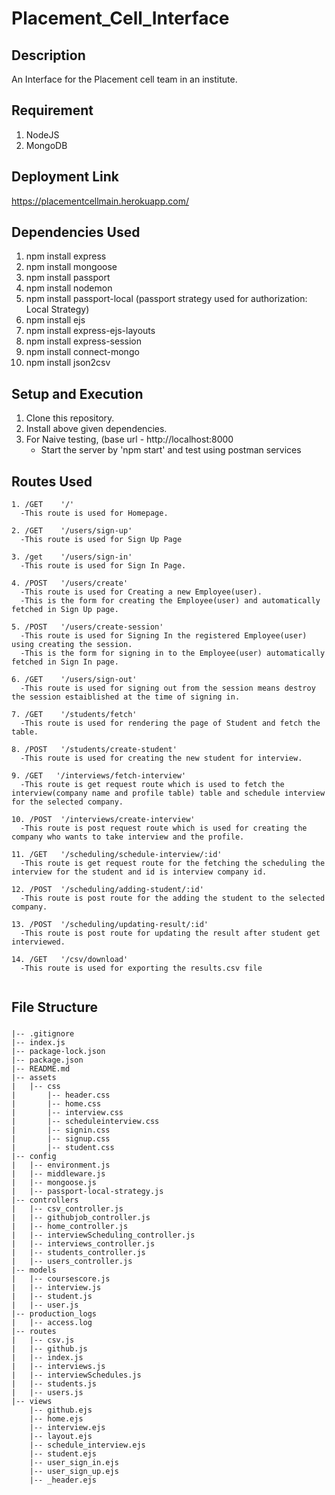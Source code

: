 # Placement_Cell_Interface

## Description
An Interface for the Placement cell team in an institute.

## Requirement
1. NodeJS
2. MongoDB

## Deployment Link
https://placementcellmain.herokuapp.com/

## Dependencies Used 
1. npm install express
2. npm install mongoose
3. npm install passport
4. npm install nodemon
5. npm install passport-local (passport strategy used for authorization: Local Strategy)
6. npm install ejs
7. npm install express-ejs-layouts
8. npm install express-session
9. npm install connect-mongo
10. npm install json2csv


## Setup and Execution
1. Clone this repository.
2. Install above given dependencies.
3. For Naive testing, (base url - http://localhost:8000
   - Start the server by 'npm start' and test using postman services

## Routes Used
```
1. /GET    '/'
  -This route is used for Homepage.
  
2. /GET    '/users/sign-up'
  -This route is used for Sign Up Page

3. /get    '/users/sign-in'
  -This route is used for Sign In Page.
  
4. /POST   '/users/create'
  -This route is used for Creating a new Employee(user).
  -This is the form for creating the Employee(user) and automatically fetched in Sign Up page.

5. /POST   '/users/create-session'
  -This route is used for Signing In the registered Employee(user) using creating the session.
  -This is the form for signing in to the Employee(user) automatically fetched in Sign In page. 
  
6. /GET    '/users/sign-out'
  -This route is used for signing out from the session means destroy the session estaiblished at the time of signing in.
  
7. /GET    '/students/fetch'
  -This route is used for rendering the page of Student and fetch the table.
  
8. /POST   '/students/create-student'
  -This route is used for creating the new student for interview.
  
9. /GET   '/interviews/fetch-interview'
  -This route is get request route which is used to fetch the interview(company name and profile table) table and schedule interview for the selected company.
  
10. /POST  '/interviews/create-interview'
  -This route is post request route which is used for creating the company who wants to take interview and the profile.
  
11. /GET   '/scheduling/schedule-interview/:id'
  -This route is get request route for the fetching the scheduling the interview for the student and id is interview company id.
  
12. /POST  '/scheduling/adding-student/:id'
  -This route is post route for the adding the student to the selected company.

13. /POST  '/scheduling/updating-result/:id'
  -This route is post route for updating the result after student get interviewed.
  
14. /GET   '/csv/download'
  -This route is used for exporting the results.csv file
  
```
## File Structure

###
    |-- .gitignore
    |-- index.js
    |-- package-lock.json
    |-- package.json
    |-- README.md
    |-- assets
    |   |-- css
    |       |-- header.css
    |       |-- home.css
    |       |-- interview.css
    |       |-- scheduleinterview.css
    |       |-- signin.css
    |       |-- signup.css
    |       |-- student.css
    |-- config
    |   |-- environment.js
    |   |-- middleware.js
    |   |-- mongoose.js
    |   |-- passport-local-strategy.js
    |-- controllers
    |   |-- csv_controller.js
    |   |-- githubjob_controller.js
    |   |-- home_controller.js
    |   |-- interviewScheduling_controller.js
    |   |-- interviews_controller.js
    |   |-- students_controller.js
    |   |-- users_controller.js
    |-- models
    |   |-- coursescore.js
    |   |-- interview.js
    |   |-- student.js
    |   |-- user.js
    |-- production_logs
    |   |-- access.log
    |-- routes
    |   |-- csv.js
    |   |-- github.js
    |   |-- index.js
    |   |-- interviews.js
    |   |-- interviewSchedules.js
    |   |-- students.js
    |   |-- users.js
    |-- views
        |-- github.ejs
        |-- home.ejs
        |-- interview.ejs
        |-- layout.ejs
        |-- schedule_interview.ejs
        |-- student.ejs
        |-- user_sign_in.ejs
        |-- user_sign_up.ejs
        |-- _header.ejs


